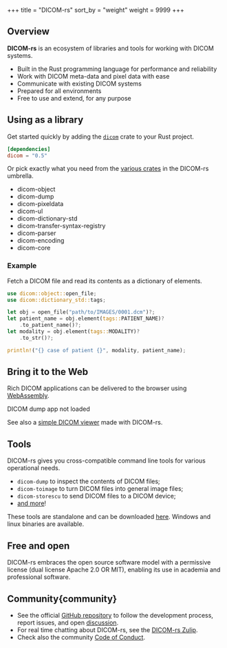 +++
title = "DICOM-rs"
sort_by = "weight"
weight = 9999
+++

## Overview

**DICOM-rs** is an ecosystem of libraries and tools
for working with DICOM systems.

- Built in the Rust programming language for performance and reliability
- Work with DICOM meta-data and pixel data with ease
- Communicate with existing DICOM systems
- Prepared for all environments
- Free to use and extend, for any purpose

## Using as a library

Get started quickly by adding the [`dicom`] crate to your Rust project.

[`dicom`]: https://crates.io/crates/dicom

```toml
[dependencies]
dicom = "0.5"
```

Or pick exactly what you need
from the [various crates] in the DICOM-rs umbrella.

[various crates]: https://github.com/Enet4/dicom-rs#library

<script src="js/in-viewport.js"></script>
<div class="crates">

- dicom-object
- dicom-dump
- dicom-pixeldata
- dicom-ul
- dicom-dictionary-std
- dicom-transfer-syntax-registry
- dicom-parser
- dicom-encoding
- dicom-core

</div>

### Example

Fetch a DICOM file and read its contents as a dictionary of elements.

```rust
use dicom::object::open_file;
use dicom::dictionary_std::tags;

let obj = open_file("path/to/IMAGES/0001.dcm")?;
let patient_name = obj.element(tags::PATIENT_NAME)?
    .to_patient_name()?;
let modality = obj.element(tags::MODALITY)?
    .to_str()?;

println!("{} case of patient {}", modality, patient_name);
```

## Bring it to the Web

Rich DICOM applications can be delivered to the browser
using [WebAssembly](https://webassembly.org).

<div id="dicom-dump-container">
    DICOM dump app not loaded
</div>
<script type="module" src="./js/dicom-dump-app.js"></script>

See also a [simple DICOM viewer](https://enet4.github.io/simple-dicom-viewer/)
made with DICOM-rs.

## Tools

DICOM-rs gives you cross-compatible command line tools
for various operational needs.

- `dicom-dump` to inspect the contents of DICOM files;
- `dicom-toimage` to turn DICOM files into general image files;
- `dicom-storescu` to send DICOM files to a DICOM device;
- [and more]!

These tools are standalone and can be downloaded [here][releases].
Windows and linux binaries are available.

[and more]: https://github.com/Enet4/dicom-rs#tools
[releases]: https://github.com/Enet4/dicom-rs/releases

## Free and open

DICOM-rs embraces the open source software model
with a permissive license
(dual license Apache 2.0 OR MIT),
enabling its use in academia and professional software.

## Community{community}

- See the official [GitHub repository]
  to follow the development process,
  report issues,
  and open [discussion].
- For real time chatting about DICOM-rs,
  see the [DICOM-rs Zulip].
- Check also the community [Code of Conduct].

[GitHub repository]: https://github.com/Enet4/dicom-rs
[discussion]: https://github.com/Enet4/dicom-rs/discussions
[DICOM-rs Zulip]: https://dicom-rs.zulipchat.com
[Code of Conduct]: https://github.com/Enet4/dicom-rs/blob/master/CODE_OF_CONDUCT.md
